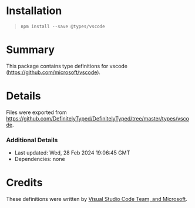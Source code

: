 # Installation
> `npm install --save @types/vscode`

# Summary
This package contains type definitions for vscode (https://github.com/microsoft/vscode).

# Details
Files were exported from https://github.com/DefinitelyTyped/DefinitelyTyped/tree/master/types/vscode.

### Additional Details
 * Last updated: Wed, 28 Feb 2024 19:06:45 GMT
 * Dependencies: none

# Credits
These definitions were written by [Visual Studio Code Team, and Microsoft](https://github.com/microsoft).
